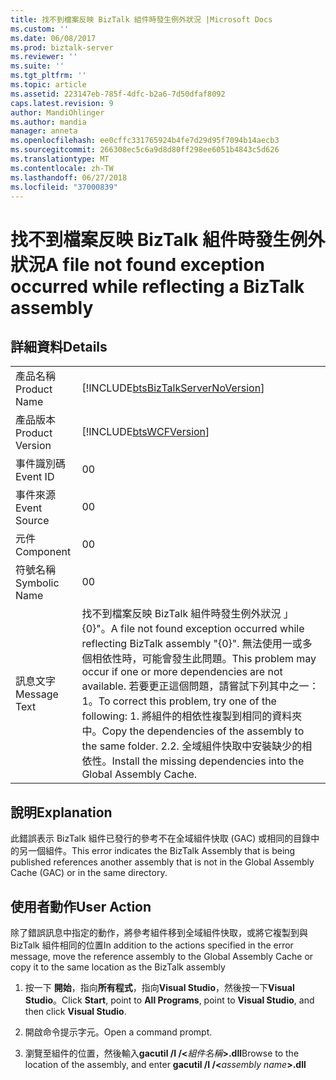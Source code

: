 ```yaml
---
title: 找不到檔案反映 BizTalk 組件時發生例外狀況 |Microsoft Docs
ms.custom: ''
ms.date: 06/08/2017
ms.prod: biztalk-server
ms.reviewer: ''
ms.suite: ''
ms.tgt_pltfrm: ''
ms.topic: article
ms.assetid: 223147eb-785f-4dfc-b2a6-7d50dfaf8092
caps.latest.revision: 9
author: MandiOhlinger
ms.author: mandia
manager: anneta
ms.openlocfilehash: ee0cffc331765924b4fe7d29d95f7094b14aecb3
ms.sourcegitcommit: 266308ec5c6a9d8d80ff298ee6051b4843c5d626
ms.translationtype: MT
ms.contentlocale: zh-TW
ms.lasthandoff: 06/27/2018
ms.locfileid: "37000839"
---
```

# <a name="a-file-not-found-exception-occurred-while-reflecting-a-biztalk-assembly"></a><span data-ttu-id="fe619-102">找不到檔案反映 BizTalk 組件時發生例外狀況</span><span class="sxs-lookup"><span data-stu-id="fe619-102">A file not found exception occurred while reflecting a BizTalk assembly</span></span>
## <a name="details"></a><span data-ttu-id="fe619-103">詳細資料</span><span class="sxs-lookup"><span data-stu-id="fe619-103">Details</span></span>  

|                 |                                                                                                                                                                                                                                                                                                                                        |
|-----------------|----------------------------------------------------------------------------------------------------------------------------------------------------------------------------------------------------------------------------------------------------------------------------------------------------------------------------------------|
|  <span data-ttu-id="fe619-104">產品名稱</span><span class="sxs-lookup"><span data-stu-id="fe619-104">Product Name</span></span>   |                                                                                                                           [!INCLUDE[btsBizTalkServerNoVersion](../includes/btsbiztalkservernoversion-md.md)]                                                                                                                           |
| <span data-ttu-id="fe619-105">產品版本</span><span class="sxs-lookup"><span data-stu-id="fe619-105">Product Version</span></span> |                                                                                                                                       [!INCLUDE[btsWCFVersion](../includes/btswcfversion-md.md)]                                                                                                                                       |
|    <span data-ttu-id="fe619-106">事件識別碼</span><span class="sxs-lookup"><span data-stu-id="fe619-106">Event ID</span></span>     |                                                                                                                                                                   <span data-ttu-id="fe619-107">0</span><span class="sxs-lookup"><span data-stu-id="fe619-107">0</span></span>                                                                                                                                                                    |
|  <span data-ttu-id="fe619-108">事件來源</span><span class="sxs-lookup"><span data-stu-id="fe619-108">Event Source</span></span>   |                                                                                                                                                                   <span data-ttu-id="fe619-109">0</span><span class="sxs-lookup"><span data-stu-id="fe619-109">0</span></span>                                                                                                                                                                    |
|    <span data-ttu-id="fe619-110">元件</span><span class="sxs-lookup"><span data-stu-id="fe619-110">Component</span></span>    |                                                                                                                                                                   <span data-ttu-id="fe619-111">0</span><span class="sxs-lookup"><span data-stu-id="fe619-111">0</span></span>                                                                                                                                                                    |
|  <span data-ttu-id="fe619-112">符號名稱</span><span class="sxs-lookup"><span data-stu-id="fe619-112">Symbolic Name</span></span>  |                                                                                                                                                                   <span data-ttu-id="fe619-113">0</span><span class="sxs-lookup"><span data-stu-id="fe619-113">0</span></span>                                                                                                                                                                    |
|  <span data-ttu-id="fe619-114">訊息文字</span><span class="sxs-lookup"><span data-stu-id="fe619-114">Message Text</span></span>   | <span data-ttu-id="fe619-115">找不到檔案反映 BizTalk 組件時發生例外狀況 」{0}"。</span><span class="sxs-lookup"><span data-stu-id="fe619-115">A file not found exception occurred while reflecting BizTalk assembly "{0}".</span></span> <span data-ttu-id="fe619-116">無法使用一或多個相依性時，可能會發生此問題。</span><span class="sxs-lookup"><span data-stu-id="fe619-116">This problem may occur if one or more dependencies are not available.</span></span> <span data-ttu-id="fe619-117">若要更正這個問題，請嘗試下列其中之一： 1。</span><span class="sxs-lookup"><span data-stu-id="fe619-117">To correct this problem, try one of the following: 1.</span></span> <span data-ttu-id="fe619-118">將組件的相依性複製到相同的資料夾中。</span><span class="sxs-lookup"><span data-stu-id="fe619-118">Copy the dependencies of the assembly to the same folder.</span></span> <span data-ttu-id="fe619-119">2.</span><span class="sxs-lookup"><span data-stu-id="fe619-119">2.</span></span> <span data-ttu-id="fe619-120">全域組件快取中安裝缺少的相依性。</span><span class="sxs-lookup"><span data-stu-id="fe619-120">Install the missing dependencies into the Global Assembly Cache.</span></span> |

## <a name="explanation"></a><span data-ttu-id="fe619-121">說明</span><span class="sxs-lookup"><span data-stu-id="fe619-121">Explanation</span></span>  
 <span data-ttu-id="fe619-122">此錯誤表示 BizTalk 組件已發行的參考不在全域組件快取 (GAC) 或相同的目錄中的另一個組件。</span><span class="sxs-lookup"><span data-stu-id="fe619-122">This error indicates the BizTalk Assembly that is being published references another assembly that is not in the Global Assembly Cache (GAC) or in the same directory.</span></span>  

## <a name="user-action"></a><span data-ttu-id="fe619-123">使用者動作</span><span class="sxs-lookup"><span data-stu-id="fe619-123">User Action</span></span>  
 <span data-ttu-id="fe619-124">除了錯誤訊息中指定的動作，將參考組件移到全域組件快取，或將它複製到與 BizTalk 組件相同的位置</span><span class="sxs-lookup"><span data-stu-id="fe619-124">In addition to the actions specified in the error message, move the reference assembly to the Global Assembly Cache or copy it to the same location as the BizTalk assembly</span></span>  

1. <span data-ttu-id="fe619-125">按一下 **開始**，指向**所有程式**，指向**Visual Studio**，然後按一下**Visual Studio**。</span><span class="sxs-lookup"><span data-stu-id="fe619-125">Click **Start**, point to **All Programs**, point to **Visual Studio**, and then click **Visual Studio**.</span></span>  

2. <span data-ttu-id="fe619-126">開啟命令提示字元。</span><span class="sxs-lookup"><span data-stu-id="fe619-126">Open a command prompt.</span></span>  

3. <span data-ttu-id="fe619-127">瀏覽至組件的位置，然後輸入**gacutil /I /\<**<em>組件名稱</em>**\>.dll**</span><span class="sxs-lookup"><span data-stu-id="fe619-127">Browse to the location of the assembly, and enter **gacutil /I /\<**<em>assembly name</em>**\>.dll**</span></span>

